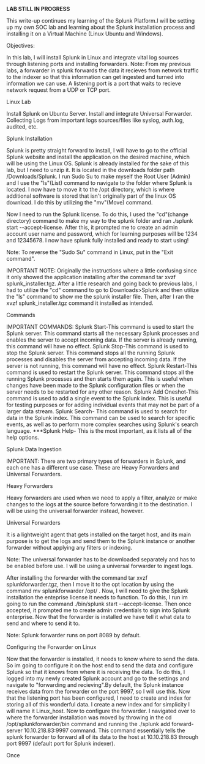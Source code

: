 ****LAB STILL IN PROGRESS****

This write-up continues my learning of the Splunk Platform.I will be setting up my own SOC lab and learning about the Splunk installation process and installing it on a Virtual Machine (Linux Ubuntu and Windows). 

Objectives:

In this lab, I will install Splunk in Linux and integrate vital log sources through listening ports and installing forwarders.
Note: From my previous labs, a forwarder in splunk forwards the data it recieves from network traffic to the indexer so that this information can get ingested and turned into information we can use. A listening port is a port that waits to recieve network request from a UDP or TCP port. 


Linux Lab

Install Splunk on Ubuntu Server.
Install and integrate Universal Forwarder.
Collecting Logs from important logs sources/files like syslog, auth.log, audited, etc.



Splunk Installation 

Splunk is pretty straight forward to install, I will have to go to the official Splunk website and install the application on the desired machine, which will be using the Linux OS. Splunk is already installed for the sake of this lab, but I need to unzip it. It is located in the downloads folder path /Downloads/Splunk. I run Sudo Su to make myself the Root User (Admin) and I use the "ls"(List) command to navigate to the folder where Splunk is located. I now have to move it to the /opt directory, which is where additional software is stored that isn't originally part of the linux OS download. I do this by utilizing the "mv"(Move) command. 

Now I need to run the Splunk license. To do this, I used the "cd"(change directory) command to make my way to the splunk folder and ran ./splunk start --accept-license. After this, it prompted me to create an admin account user name and password, which for learning purposes will be 1234 and 12345678. I now have splunk fully installed and ready to start using!

Note: To reverse the "Sudo Su" command in Linux, put in the "Exit command".

IMPORTANT NOTE: Originally the instructions where a little confusing since it only showed the application installing after the command tar xvzf splunk_installer.tgz. After a little research and going back to previous labs, I had to utilize the "cd" command to go to Downloads>Splunk and then utilize the "ls" command to show me the splunk installer file. Then, after I ran the xvzf splunk_installer.tgz command it installed as intended.  

Commands

IMPORTANT COMMANDS:
Splunk Start-This command is used to start the Splunk server. This command starts all the necessary Splunk processes and enables the server to accept incoming data. If the server is already running, this command will have no effect.
Splunk Stop-This command is used to stop the Splunk server. This command stops all the running Splunk processes and disables the server from accepting incoming data. If the server is not running, this command will have no effect.
Splunk Restart-This command is used to restart the Splunk server. This command stops all the running Splunk processes and then starts them again. This is useful when changes have been made to the Splunk configuration files or when the server needs to be restarted for any other reason.
Splunk Add Oneshot-This command is used to add a single event to the Splunk index. This is useful for testing purposes or for adding individual events that may not be part of a larger data stream.
Splunk Search- This command is used to search for data in the Splunk index. This command can be used to search for specific events, as well as to perform more complex searches using Splunk's search language.
***Splunk Help- This is the most important, as it lists all of the help options. 

Splunk Data Ingestion

IMPORTANT: There are two primary types of forwarders in Splunk, and each one has a different use case. These are Heavy Forwarders and Universal Forwarders.

Heavy Forwarders

Heavy forwarders are used when we need to apply a filter, analyze or make changes to the logs at the source before forwarding it to the destination. I will be using the universal forwarder instead, however.

Universal Forwarders

It is a lightweight agent that gets installed on the target host, and its main purpose is to get the logs and send them to the Splunk instance or another forwarder without applying any filters or indexing. 

Note: The universal forwarder has to be downloaded separately and has to be enabled before use. I will be using a universal forwarder to ingest logs.     

After installing the forwarder with the command  tar xvzf splunkforwarder.tgz, then I move it to the opt location by using the command mv splunkforwarder /opt/ . Now, I will need to give the Splunk installation the enteprise license it needs to function. To do this, I run im going to run the command ./bin/splunk start --accept-license. Then once accepted, it prompted me to create admin credentials to sign into Splunk enterprise. Now that the forwarder is installed we have tell it what data to send and where to send it to.

Note: Splunk forwarder runs on port 8089 by default. 

Configuring the Forwarder on Linux

Now that the forwarder is installed, it needs to know where to send the data. So im going to configure it on the host end to send the data and configure Splunk so that it knows from where it is receiving the data. To do this, I logged into my newly created Splunk account and go to the settings and navigate to "forwarding and recieving".By default, the Splunk instance receives data from the forwarder on the port 9997, so I will use this. Now that the listening port has been configured, I need to create and index for storing all of this wonderful data. I create a new index and for simplicity I will name it Linux_host. Now to configure the forwarder. I navigated over to where the forwarder installation was moved by throwing in the cd /opt/splunkforwarder/bin command and running the ./splunk add forward-server 10.10.218.83:9997 command. This command essentially tells the splunk forwarder to forward all of its data to the host at 10.10.218.83 through port 9997 (default port for Splunk indexer).

Once 







